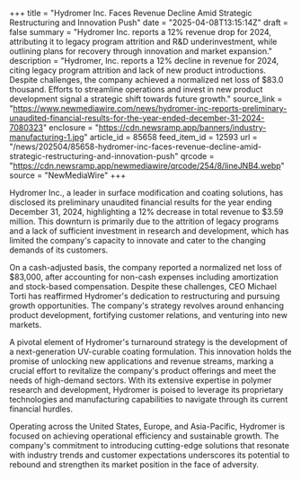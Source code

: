 +++
title = "Hydromer Inc. Faces Revenue Decline Amid Strategic Restructuring and Innovation Push"
date = "2025-04-08T13:15:14Z"
draft = false
summary = "Hydromer Inc. reports a 12% revenue drop for 2024, attributing it to legacy program attrition and R&D underinvestment, while outlining plans for recovery through innovation and market expansion."
description = "Hydromer, Inc. reports a 12% decline in revenue for 2024, citing legacy program attrition and lack of new product introductions. Despite challenges, the company achieved a normalized net loss of $83.0 thousand. Efforts to streamline operations and invest in new product development signal a strategic shift towards future growth."
source_link = "https://www.newmediawire.com/news/hydromer-inc-reports-preliminary-unaudited-financial-results-for-the-year-ended-december-31-2024-7080323"
enclosure = "https://cdn.newsramp.app/banners/industry-manufacturing-1.jpg"
article_id = 85658
feed_item_id = 12593
url = "/news/202504/85658-hydromer-inc-faces-revenue-decline-amid-strategic-restructuring-and-innovation-push"
qrcode = "https://cdn.newsramp.app/newmediawire/qrcode/254/8/lineJNB4.webp"
source = "NewMediaWire"
+++

<p>Hydromer Inc., a leader in surface modification and coating solutions, has disclosed its preliminary unaudited financial results for the year ending December 31, 2024, highlighting a 12% decrease in total revenue to $3.59 million. This downturn is primarily due to the attrition of legacy programs and a lack of sufficient investment in research and development, which has limited the company's capacity to innovate and cater to the changing demands of its customers.</p><p>On a cash-adjusted basis, the company reported a normalized net loss of $83,000, after accounting for non-cash expenses including amortization and stock-based compensation. Despite these challenges, CEO Michael Torti has reaffirmed Hydromer's dedication to restructuring and pursuing growth opportunities. The company's strategy revolves around enhancing product development, fortifying customer relations, and venturing into new markets.</p><p>A pivotal element of Hydromer's turnaround strategy is the development of a next-generation UV-curable coating formulation. This innovation holds the promise of unlocking new applications and revenue streams, marking a crucial effort to revitalize the company's product offerings and meet the needs of high-demand sectors. With its extensive expertise in polymer research and development, Hydromer is poised to leverage its proprietary technologies and manufacturing capabilities to navigate through its current financial hurdles.</p><p>Operating across the United States, Europe, and Asia-Pacific, Hydromer is focused on achieving operational efficiency and sustainable growth. The company's commitment to introducing cutting-edge solutions that resonate with industry trends and customer expectations underscores its potential to rebound and strengthen its market position in the face of adversity.</p>